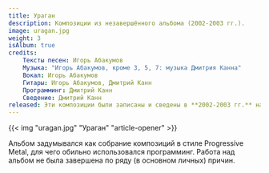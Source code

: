```yaml
---
title: Ураган
description: Композиции из незавершённого альбома (2002-2003 гг.).
image: uragan.jpg
weight: 3
isAlbum: true
credits:
    Тексты песен: Игорь Абакумов
    Музыка: "Игорь Абакумов, кроме 3, 5, 7: музыка Дмитрия Канна"
    Вокал: Игорь Абакумов
    Гитары: Игорь Абакумов, Дмитрий Канн
    Программинг: Дмитрий Канн
    Сведение: Дмитрий Канн
released: Эти композиции были записаны и сведены в **2002-2003 гг.** на студии DaleTech Records (Тюмень).
---
```


{{< img "uragan.jpg" "Ураган" "article-opener" >}}

Альбом задумывался как собрание композиций в стиле Progressive Metal, для чего обильно использовался программинг. Работа над альбом не была завершена по ряду (в основном личных) причин.
